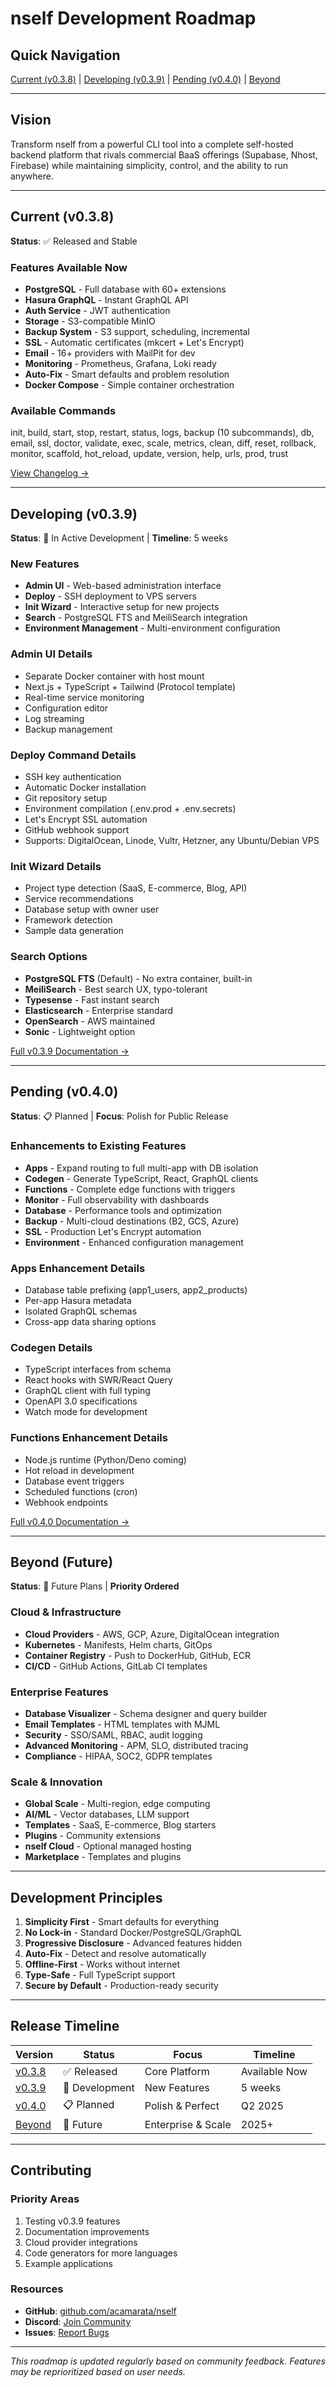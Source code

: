 # nself Development Roadmap

## Quick Navigation
[Current (v0.3.8)](#current-v038) | [Developing (v0.3.9)](#developing-v039) | [Pending (v0.4.0)](#pending-v040) | [Beyond](#beyond-future)

---

## Vision
Transform nself from a powerful CLI tool into a complete self-hosted backend platform that rivals commercial BaaS offerings (Supabase, Nhost, Firebase) while maintaining simplicity, control, and the ability to run anywhere.

---

## Current (v0.3.8)
**Status**: ✅ Released and Stable

### Features Available Now
- **PostgreSQL** - Full database with 60+ extensions
- **Hasura GraphQL** - Instant GraphQL API
- **Auth Service** - JWT authentication
- **Storage** - S3-compatible MinIO
- **Backup System** - S3 support, scheduling, incremental
- **SSL** - Automatic certificates (mkcert + Let's Encrypt)
- **Email** - 16+ providers with MailPit for dev
- **Monitoring** - Prometheus, Grafana, Loki ready
- **Auto-Fix** - Smart defaults and problem resolution
- **Docker Compose** - Simple container orchestration

### Available Commands
init, build, start, stop, restart, status, logs, backup (10 subcommands), db, email, ssl, doctor, validate, exec, scale, metrics, clean, diff, reset, rollback, monitor, scaffold, hot_reload, update, version, help, urls, prod, trust

[View Changelog →](./CHANGELOG.md)

---

## Developing (v0.3.9)
**Status**: 🚧 In Active Development | **Timeline**: 5 weeks

### New Features
- **Admin UI** - Web-based administration interface
- **Deploy** - SSH deployment to VPS servers
- **Init Wizard** - Interactive setup for new projects
- **Search** - PostgreSQL FTS and MeiliSearch integration
- **Environment Management** - Multi-environment configuration

### Admin UI Details
- Separate Docker container with host mount
- Next.js + TypeScript + Tailwind (Protocol template)
- Real-time service monitoring
- Configuration editor
- Log streaming
- Backup management

### Deploy Command Details
- SSH key authentication
- Automatic Docker installation
- Git repository setup
- Environment compilation (.env.prod + .env.secrets)
- Let's Encrypt SSL automation
- GitHub webhook support
- Supports: DigitalOcean, Linode, Vultr, Hetzner, any Ubuntu/Debian VPS

### Init Wizard Details
- Project type detection (SaaS, E-commerce, Blog, API)
- Service recommendations
- Database setup with owner user
- Framework detection
- Sample data generation

### Search Options
- **PostgreSQL FTS** (Default) - No extra container, built-in
- **MeiliSearch** - Best search UX, typo-tolerant
- **Typesense** - Fast instant search
- **Elasticsearch** - Enterprise standard
- **OpenSearch** - AWS maintained
- **Sonic** - Lightweight option

[Full v0.3.9 Documentation →](./v0.3.9.md)

---

## Pending (v0.4.0)
**Status**: 📋 Planned | **Focus**: Polish for Public Release

### Enhancements to Existing Features
- **Apps** - Expand routing to full multi-app with DB isolation
- **Codegen** - Generate TypeScript, React, GraphQL clients
- **Functions** - Complete edge functions with triggers
- **Monitor** - Full observability with dashboards
- **Database** - Performance tools and optimization
- **Backup** - Multi-cloud destinations (B2, GCS, Azure)
- **SSL** - Production Let's Encrypt automation
- **Environment** - Enhanced configuration management

### Apps Enhancement Details
- Database table prefixing (app1_users, app2_products)
- Per-app Hasura metadata
- Isolated GraphQL schemas
- Cross-app data sharing options

### Codegen Details
- TypeScript interfaces from schema
- React hooks with SWR/React Query
- GraphQL client with full typing
- OpenAPI 3.0 specifications
- Watch mode for development

### Functions Enhancement Details
- Node.js runtime (Python/Deno coming)
- Hot reload in development
- Database event triggers
- Scheduled functions (cron)
- Webhook endpoints

[Full v0.4.0 Documentation →](./v0.4.0.md)

---

## Beyond (Future)
**Status**: 🔮 Future Plans | **Priority Ordered**

### Cloud & Infrastructure
- **Cloud Providers** - AWS, GCP, Azure, DigitalOcean integration
- **Kubernetes** - Manifests, Helm charts, GitOps
- **Container Registry** - Push to DockerHub, GitHub, ECR
- **CI/CD** - GitHub Actions, GitLab CI templates

### Enterprise Features
- **Database Visualizer** - Schema designer and query builder
- **Email Templates** - HTML templates with MJML
- **Security** - SSO/SAML, RBAC, audit logging
- **Advanced Monitoring** - APM, SLO, distributed tracing
- **Compliance** - HIPAA, SOC2, GDPR templates

### Scale & Innovation
- **Global Scale** - Multi-region, edge computing
- **AI/ML** - Vector databases, LLM support
- **Templates** - SaaS, E-commerce, Blog starters
- **Plugins** - Community extensions
- **nself Cloud** - Optional managed hosting
- **Marketplace** - Templates and plugins

---

## Development Principles

1. **Simplicity First** - Smart defaults for everything
2. **No Lock-in** - Standard Docker/PostgreSQL/GraphQL
3. **Progressive Disclosure** - Advanced features hidden
4. **Auto-Fix** - Detect and resolve automatically
5. **Offline-First** - Works without internet
6. **Type-Safe** - Full TypeScript support
7. **Secure by Default** - Production-ready security

---

## Release Timeline

| Version | Status | Focus | Timeline |
|---------|--------|-------|----------|
| [v0.3.8](#current-v038) | ✅ Released | Core Platform | Available Now |
| [v0.3.9](#developing-v039) | 🚧 Development | New Features | 5 weeks |
| [v0.4.0](#pending-v040) | 📋 Planned | Polish & Perfect | Q2 2025 |
| [Beyond](#beyond-future) | 🔮 Future | Enterprise & Scale | 2025+ |

---

## Contributing

### Priority Areas
1. Testing v0.3.9 features
2. Documentation improvements
3. Cloud provider integrations
4. Code generators for more languages
5. Example applications

### Resources
- **GitHub**: [github.com/acamarata/nself](https://github.com/acamarata/nself)
- **Discord**: [Join Community](https://discord.gg/nself)
- **Issues**: [Report Bugs](https://github.com/acamarata/nself/issues)

---

*This roadmap is updated regularly based on community feedback. Features may be reprioritized based on user needs.*